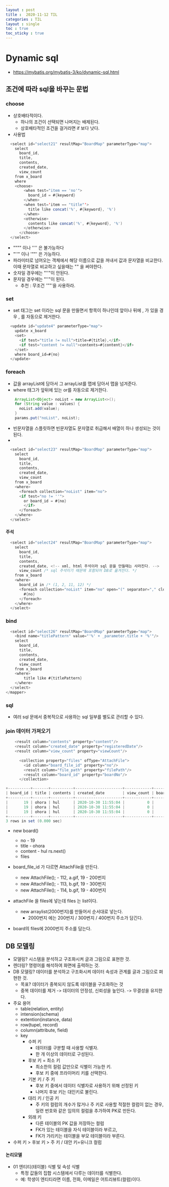 ```yaml
---
layout : post
title :  2020-11-12 TIL
categories : TIL
layout : single
toc : true 
toc_sticky : true
---
```


# Dynamic sql
- https://mybatis.org/mybatis-3/ko/dynamic-sql.html

## 조건에 따라 sql을 바꾸는 문법

### choose
- 상호배타적이다.
    - 하나의 조건이 선택되면 나머지는 배제된다.
    - 상호배타적인 조건을 걸거라면 if 보다 낫다.
- 사용법

```java
  <select id="select21" resultMap="BoardMap" parameterType="map">
    select 
      board_id,
      title, 
      contents, 
      created_date,
      view_count 
    from x_board
    where
    <choose>
	    <when test="item == 'no'">
	      board_id = #{keyword}
	    </when>
	    <when test='item == "title"'>
	      title like concat('%', #{keyword}, '%')
	    </when>
	    <otherwise>
	      contents like concat('%', #{keyword}, '%')
	    </otherwise>
	  </choose>
  </select> 
```

- """" 이나 '''' 은 불가능하다
- "''" 이나 '""' 은 가능하다.
- 파라미터로 넘어오는 객체에서 해당 이름으로 값을 꺼내서 값과 문자열을 비교한다. 이때 문자열로 비교하고 싶을때는 "" 을 써야한다.
- 숫자일 경우에는 "''"이 안된다.
- 문자일 경우에는 "''"이 된다.
    - 추천 : 무조건 '""'을 사용하라.

### set
- set 태그는 set 이라는 sql 문을 만들면서 항목이 하나인데 앞이나 뒤에 , 가 있을 경우 , 를 자동으로 제거한다.

```java
  <update id="update4" parameterType="map">
    update x_board 
    <set>
      <if test="title != null">title=#{title},</if>   
      <if test="content != null">contents=#{content}</if>  
    </set> 
    where board_id=#{no}
  </update>
```

### foreach
- 값을 arrayList에 담아서 그 arrayList를 맵에 담아서 맵을 넘겨준다.
- where 태그가 앞뒤에 있는 or를 자동으로 제거한다.

```java
    ArrayList<Object> noList = new ArrayList<>();
    for (String value : values) {
      noList.add(value);
    }
    params.put("noList", noList);
```

- 빈문자열을 스플릿하면 빈문자열도 문자열로 취급해서 배열이 하나 생성되는 것이 된다.
- 

```java
  <select id="select23" resultMap="BoardMap" parameterType="map">
    select 
      board_id,
      title, 
      contents, 
      created_date,
      view_count 
    from x_board
    <where>
      <foreach collection="noList" item="no">
      <if test="no != ''">
        or board_id = #{no}
        </if>
      </foreach>
    </where>
  </select>
```

#### 주석

```java
  <select id="select24" resultMap="BoardMap" parameterType="map">
    select 
      board_id,
      title, 
      contents, 
      created_date, <!-- xml, html 주석이라 sql 문을 만들때는 사라진다. -->
      view_count /* sql 주석이기 때문에 포함되어 DB로 옮겨진다. */
    from x_board
    <where>
      board_id in /* (1, 2, 11, 12) */
      <foreach collection="noList" item="no" open="(" separator="," close=")">
        #{no}
      </foreach>
    </where>
  </select>
```

### bind

```java
  <select id="select26" resultMap="BoardMap" parameterType="map">
    <bind name="titlePattern" value="'%' + _parameter.title + '%'"/>
    select 
      board_id,
      title, 
      contents, 
      created_date,
      view_count
    from x_board
    <where>
        title like #{titlePattern}
    </where>
  </select>
</mapper>
```

### sql
- 여러 sql 문에서 중복적으로 사용하는 sql 일부를 별도로 관리할 수 있다.

### join 데이터 가져오기

```java
    <result column="contents" property="content"/>
    <result column="created_date" property="registeredDate"/>
    <result column="view_count" property="viewCount"/>
    
	  <collection property="files" ofType="AttachFile">
	    <id column="board_file_id" property="no"/>
	    <result column="file_path" property="filePath"/>
	    <result column="board_id" property="boardNo"/>
	  </collection>

+----------+-------+----------+---------------------+------------+---------------+-----------+
| board_id | title | contents | created_date        | view_count | board_file_id | file_path |
+----------+-------+----------+---------------------+------------+---------------+-----------+
|       19 | ohora | hul      | 2020-10-30 11:55:04 |          0 |           112 | 1.gif     |
|       19 | ohora | hul      | 2020-10-30 11:55:04 |          0 |           113 | 2.gif     |
|       19 | ohora | hul      | 2020-10-30 11:55:04 |          0 |           114 | 2.gif     |
+----------+-------+----------+---------------------+------------+---------------+-----------+
3 rows in set (0.000 sec)
```

- new board()
    - no - 19
    - title - ohora
    - content - hul
    rs.next()
    - files

- board_file_id 가 다르면 AttachFile을 만든다.
    - new AttachFile(); - 112, a.gif, 19 - 200번지
    - new AttachFile(); - 113, b.gif, 19 - 300번지
    - new AttachFile(); - 114, b.gif, 19 - 400번지

- attachFile 을 files에 넣는데 files 는 list이다.
    - new arraylist(2000번지)를 만들어서 순서대로 넣는다.
        - 2000번지 에는 200번지 / 300번지 / 400번지 주소가 담긴다.

- board의 files에 2000번지 주소를 담는다.

## DB 모델링
- 모델링? 시스템을 분석하고 구조화시켜 글과 그림으로 표현한 것.
- 렌더링? 명령어를 해석하여 화면에 출력하는 것.
- DB 모델링? 데이터를 분석하고 구조화시켜 데이터 속성과 관계를 글과 그림으로 펴현한 것.
    - 목표? 데이터가 중복되지 않도록 테이블을 구조화하는 것
    - 중복 데이터를 제거 -> 데이터의 안정성, 신뢰성을 높인다. -> 무결성을 유지한다.
- 주요 용어
    - table(relation, entity)
    - intension(schema)
    - extention(instance, data)
    - row(tupel, record)
    - column(attribute, field)
    - key
        - 수퍼 키
            - 데이터를 구분할 때 사용할 식별자.
            - 한 개 이상의 데이터로 구성된다.
        - 후보 키 = 최소 키
            - 최소한의 컬럼 값만으로 식별이 가능한 키.
            - 후보 키 중에 프라이머리 키를 선택한다.
        - 기본 키 / 주 키
            - 후보 키 중에서 데이터 식별자로 사용하기 위해 선정된 키
            - 나머지 후보 키는 대인키로 불린다.
        - 대리 키 / 인공 키
            - 주 키의 컬럼의 개수가 많거나 주 키로 사용할 적절한 컬럼이 없는 경우, 일련 번호와 같은 임의의 컬럼을 추가하여 PK로 만든다.
        - 외래 키
            - 다른 테이블의 PK 값을 저장하는 컬럼
            - FK가 있는 테이블을 자식 테이블이라 부르고,
            - FK가 가리키는 테이블을 부모 테이블이라 부른다.
- 수퍼 키 > 후보 키 > 주 키 / 대안 키=유니크 컬럼

#### 논리모델
- 01 엔티티(테이블) 식별 및 속성 식별
    - 특정 값들의 집합 시스템에서 다루는 데이터를 식별한다.
    - 예: 학생이 엔티티라면 이름, 전화, 이메일은 어트리뷰트(컬럼)이다.